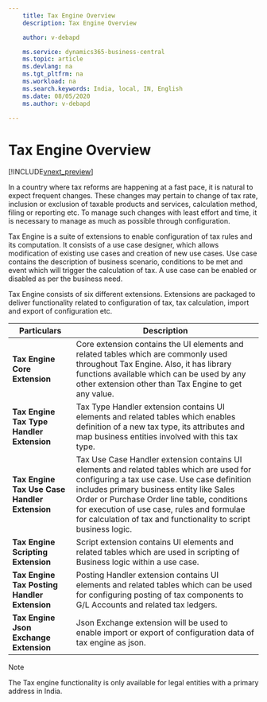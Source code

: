 ```yaml
---
    title: Tax Engine Overview
    description: Tax Engine Overview

    author: v-debapd

    ms.service: dynamics365-business-central
    ms.topic: article
    ms.devlang: na
    ms.tgt_pltfrm: na
    ms.workload: na
    ms.search.keywords: India, local, IN, English
    ms.date: 08/05/2020
    ms.author: v-debapd

---
```

# Tax Engine Overview
[!INCLUDE[vnext_preview](../../includes/vnext_preview_md)]

In a country where tax reforms are happening at a fast pace, it is natural to expect frequent changes. These changes may pertain to change of tax rate, inclusion or exclusion of taxable products and services, calculation method, filing or reporting etc. To manage such changes with least effort and time, it is necessary to manage as much as possible through configuration. 

Tax Engine is a suite of extensions to enable configuration of tax rules and its computation. It consists of a use case designer, which allows modification of existing use cases and creation of new use cases. Use case contains the description of business scenario, conditions to be met and event which will trigger the calculation of tax. A use case can be enabled or disabled as per the business need.

Tax Engine consists of six different extensions. Extensions are packaged to deliver functionality related to configuration of tax, tax calculation, import and export of configuration etc.



|Particulars|Description|
|---------|---------|
|**Tax Engine Core Extension**| Core extension contains the UI elements and related tables which are commonly used throughout Tax Engine. Also, it has library functions available which can be used by any other extension other than Tax Engine to get any value.|
|**Tax Engine Tax Type Handler Extension**|Tax Type Handler extension contains UI elements and related tables which enables definition of a new tax type, its attributes and map business entities involved with this tax type.|
|**Tax Engine Tax Use Case Handler Extension**|Tax Use Case Handler extension contains UI elements and related tables which are used for configuring a tax use case. Use case definition includes primary business entity like Sales Order or Purchase Order line table, conditions for execution of use case, rules and formulae for calculation of tax and functionality to script business logic.|
|**Tax Engine Scripting Extension**|Script extension contains UI elements and related tables which are used in scripting of Business logic within a use case.|
|**Tax Engine Tax Posting Handler Extension**|Posting Handler extension contains UI elements and related tables which can be used for configuring posting of tax components to G/L Accounts and related tax ledgers.|
|**Tax Engine Json Exchange Extension**|Json Exchange extension will be used to enable import or export of configuration data of tax engine as json.|


> [!NOTE]
> The Tax engine functionality is only available for legal entities with a primary address in India.







































